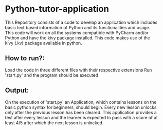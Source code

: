 # Python-tutor-application
This Repository consists of a code to develop an application which includes basic text based information of Python and its functionalities and usage.
This code will work on all the systems compatible with PyCharm and/or Python and have the kivy package installed. 
This code makes use of the kivy (.kv) package available in python.

## How to run?: ##
Load the code in three different files with their respective extensions
Run 'start.py' and the program should be executed

## Output: ##
On the execution of 'start.py' an Application, which contains lessons on the basic python syntax for beginners, should begin.
Every new lesson unlocks only after the previous lesson has been cleared.
This application provides a test after every lesson and the learner is expected to pass with a score of at least 4/5 after which the next lesson is unlocked.
